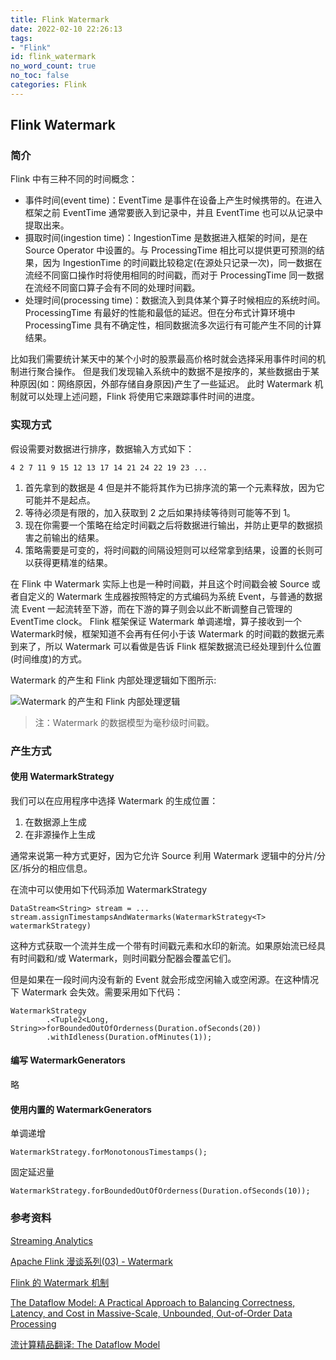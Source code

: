 ```yaml
---
title: Flink Watermark
date: 2022-02-10 22:26:13
tags:
- "Flink"
id: flink_watermark
no_word_count: true
no_toc: false
categories: Flink
---
```


## Flink Watermark

### 简介

Flink 中有三种不同的时间概念：

- 事件时间(event time)：EventTime 是事件在设备上产生时候携带的。在进入框架之前 EventTime 通常要嵌入到记录中，并且 EventTime 也可以从记录中提取出来。
- 摄取时间(ingestion time)：IngestionTime 是数据进入框架的时间，是在 Source Operator 中设置的。与 ProcessingTime 相比可以提供更可预测的结果，因为 IngestionTime 的时间戳比较稳定(在源处只记录一次)，同一数据在流经不同窗口操作时将使用相同的时间戳，而对于 ProcessingTime 同一数据在流经不同窗口算子会有不同的处理时间戳。
- 处理时间(processing time)：数据流入到具体某个算子时候相应的系统时间。ProcessingTime 有最好的性能和最低的延迟。但在分布式计算环境中 ProcessingTime 具有不确定性，相同数据流多次运行有可能产生不同的计算结果。

比如我们需要统计某天中的某个小时的股票最高价格时就会选择采用事件时间的机制进行聚合操作。
但是我们发现输入系统中的数据不是按序的，某些数据由于某种原因(如：网络原因，外部存储自身原因)产生了一些延迟。
此时 Watermark 机制就可以处理上述问题，Flink 将使用它来跟踪事件时间的进度。

### 实现方式

假设需要对数据进行排序，数据输入方式如下：

```text
4 2 7 11 9 15 12 13 17 14 21 24 22 19 23 ...
```

1. 首先拿到的数据是 4 但是并不能将其作为已排序流的第一个元素释放，因为它可能并不是起点。
2. 等待必须是有限的，加入获取到 2 之后如果持续等待则可能等不到 1。
3. 现在你需要一个策略在给定时间戳之后将数据进行输出，并防止更早的数据损害之前输出的结果。
4. 策略需要是可变的，将时间戳的间隔设短则可以经常拿到结果，设置的长则可以获得更精准的结果。

在 Flink 中 Watermark 实际上也是一种时间戳，并且这个时间戳会被 Source 或者自定义的 Watermark 生成器按照特定的方式编码为系统 Event，与普通的数据流 Event 一起流转至下游，而在下游的算子则会以此不断调整自己管理的 EventTime clock。
Flink 框架保证 Watermark 单调递增，算子接收到一个Watermark时候，框架知道不会再有任何小于该 Watermark 的时间戳的数据元素到来了，所以 Watermark 可以看做是告诉 Flink 框架数据流已经处理到什么位置(时间维度)的方式。

Watermark 的产生和 Flink 内部处理逻辑如下图所示:

![Watermark 的产生和 Flink 内部处理逻辑](https://s2.loli.net/2022/02/10/ASa1cG4vgtPHD6k.png)

> 注：Watermark 的数据模型为毫秒级时间戳。

### 产生方式

#### 使用 WatermarkStrategy

我们可以在应用程序中选择 Watermark 的生成位置：

1. 在数据源上生成
2. 在非源操作上生成

通常来说第一种方式更好，因为它允许 Source 利用 Watermark 逻辑中的分片/分区/拆分的相应信息。


在流中可以使用如下代码添加 WatermarkStrategy 

```text
DataStream<String> stream = ...
stream.assignTimestampsAndWatermarks(WatermarkStrategy<T> watermarkStrategy)
```

这种方式获取一个流并生成一个带有时间戳元素和水印的新流。如果原始流已经具有时间戳和/或 Watermark，则时间戳分配器会覆盖它们。

但是如果在一段时间内没有新的 Event 就会形成空闲输入或空闲源。在这种情况下 Watermark 会失效。需要采用如下代码：

```text
WatermarkStrategy
        .<Tuple2<Long, String>>forBoundedOutOfOrderness(Duration.ofSeconds(20))
        .withIdleness(Duration.ofMinutes(1));
```

#### 编写 WatermarkGenerators

略

#### 使用内置的 WatermarkGenerators

单调递增

```text
WatermarkStrategy.forMonotonousTimestamps();
```

固定延迟量

```text
WatermarkStrategy.forBoundedOutOfOrderness(Duration.ofSeconds(10));
```

### 参考资料

[Streaming Analytics](https://nightlies.apache.org/flink/flink-docs-release-1.14/docs/learn-flink/streaming_analytics/)

[Apache Flink 漫谈系列(03) - Watermark](https://developer.aliyun.com/article/666056)

[Flink 的 Watermark 机制](https://www.cnblogs.com/rossiXYZ/p/12286407.html)

[The Dataflow Model: A Practical Approach to Balancing Correctness, Latency, and Cost in Massive-Scale, Unbounded, Out-of-Order Data Processing](https://research.google.com/pubs/archive/43864.pdf)

[流计算精品翻译: The Dataflow Model](https://developer.aliyun.com/article/64911)